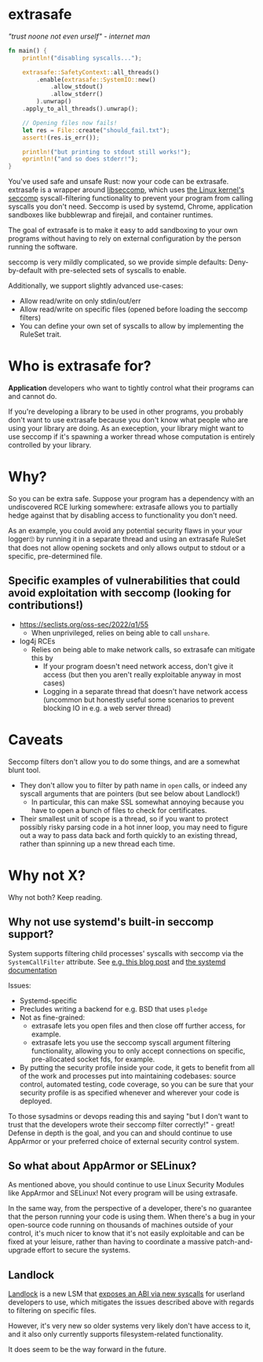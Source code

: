 # extrasafe

*"trust noone not even urself" - internet man*

```rust
fn main() {
    println!("disabling syscalls...");

    extrasafe::SafetyContext::all_threads()
        .enable(extrasafe::SystemIO::new()
            .allow_stdout()
            .allow_stderr()
   	    ).unwrap()
	.apply_to_all_threads().unwrap();

    // Opening files now fails!
    let res = File::create("should_fail.txt");
    assert!(res.is_err());

	println!("but printing to stdout still works!");
	eprintln!("and so does stderr!");
}
```

You've used safe and unsafe Rust: now your code can be extrasafe. extrasafe is a wrapper around [libseccomp](https://libseccomp.readthedocs.io/en/latest/), which uses [the Linux kernel's seccomp](https://www.kernel.org/doc/html/latest/userspace-api/seccomp_filter.html) syscall-filtering functionality to prevent your program from calling syscalls you don't need. Seccomp is used by systemd, Chrome, application sandboxes like bubblewrap and firejail, and container runtimes.

The goal of extrasafe is to make it easy to add sandboxing to your own programs without having to rely on external configuration by the person running the software.

seccomp is very mildly complicated, so we provide simple defaults: Deny-by-default with pre-selected sets of syscalls to enable.

Additionally, we support slightly advanced use-cases:
  - Allow read/write on only stdin/out/err
  - Allow read/write on specific files (opened before loading the seccomp filters)
  - You can define your own set of syscalls to allow by implementing the RuleSet trait.

# Who is extrasafe for?

**Application** developers who want to tightly control what their programs can and cannot do.

If you're developing a library to be used in other programs, you probably don't want to use extrasafe because you don't know what people who are using your library are doing. As an exeception, your library might want to use seccomp if it's spawning a worker thread whose computation is entirely controlled by your library.

# Why?

So you can be extra safe. Suppose your program has a dependency with an undiscovered RCE lurking somewhere: extrasafe allows you to partially hedge against that by disabling access to functionality you don't need.

As an example, you could avoid any potential security flaws in your your logger🙄 by running it in a separate thread and using an extrasafe RuleSet that does not allow opening sockets and only allows output to stdout or a specific, pre-determined file.

## Specific examples of vulnerabilities that could avoid exploitation with seccomp (looking for contributions!)

- https://seclists.org/oss-sec/2022/q1/55
  - When unprivileged, relies on being able to call `unshare`.
- log4j RCEs
  - Relies on being able to make network calls, so extrasafe can mitigate this by
    - If your program doesn't need network access, don't give it access (but then you aren't really exploitable anyway in most cases)
    - Logging in a separate thread that doesn't have network access (uncommon but honestly useful some scenarios to prevent blocking IO in e.g. a web server thread)

# Caveats

Seccomp filters don't allow you to do some things, and are a somewhat blunt tool.

- They don't allow you to filter by path name in `open` calls, or indeed any syscall arguments that are pointers (but see below about Landlock!)
	- In particular, this can make SSL somewhat annoying because you have to open a bunch of files to check for certificates.
- Their smallest unit of scope is a thread, so if you want to protect possibly risky parsing code in a hot inner loop, you may need to figure out a way to pass data back and forth quickly to an existing thread, rather than spinning up a new thread each time.

# Why not X?

Why not both? Keep reading.

## Why not use systemd's built-in seccomp support?

System supports filtering child processes' syscalls with seccomp via the `SystemCallFilter` attribute. See [e.g. this blog post](https://prefetch.net/blog/2017/11/27/securing-systemd-services-with-seccomp-profiles/) and [the systemd documentation]()

Issues:

- Systemd-specific
- Precludes writing a backend for e.g. BSD that uses `pledge`
- Not as fine-grained:
	- extrasafe lets you open files and then close off further access, for example.
	- extrasafe lets you use the seccomp syscall argument filtering functionality, allowing you to only accept connections on specific, pre-allocated socket fds, for example.
- By putting the security profile inside your code, it gets to benefit from all of the work and processes put into maintaining codebases: source control, automated testing, code coverage, so you can be sure that your security profile is as specified whenever and wherever your code is deployed.

To those sysadmins or devops reading this and saying "but I don't want to trust that the developers wrote their seccomp filter correctly!" - great! Defense in depth is the goal, and you can and should continue to use AppArmor or your preferred choice of external security control system. 

## So what about AppArmor or SELinux?

As mentioned above, you should continue to use Linux Security Modules like AppArmor and SELinux! Not every program will be using extrasafe.

In the same way, from the perspective of a developer, there's no guarantee that the person running your code is using them. When there's a bug in your open-source code running on thousands of machines outside of your control, it's much nicer to know that it's not easily exploitable and can be fixed at your leisure, rather than having to coordinate a massive patch-and-upgrade effort to secure the systems. 

## Landlock

[Landlock](https://landlock.io/) is a new LSM that [exposes an ABI via new syscalls](https://www.kernel.org/doc/html/latest/userspace-api/landlock.html) for userland developers to use, which mitigates the issues described above with regards to filtering on specific files.

However, it's very new so older systems very likely don't have access to it, and it also only currently supports filesystem-related functionality.

It does seem to be the way forward in the future.
